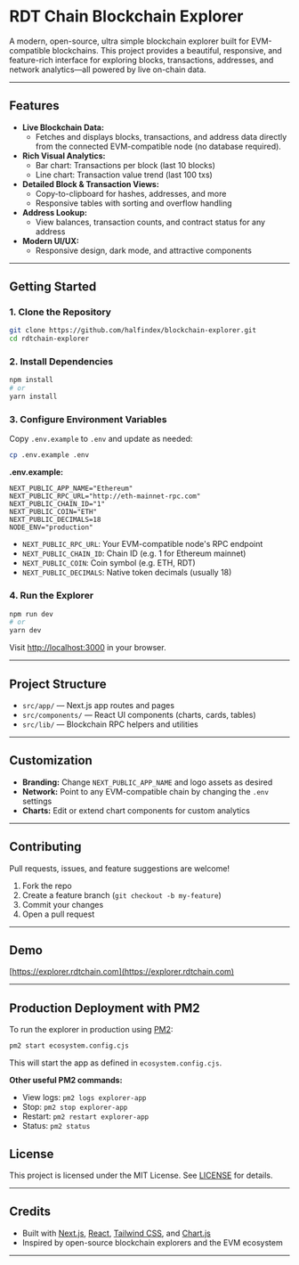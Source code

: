 # RDT Chain Blockchain Explorer

A modern, open-source, ultra simple blockchain explorer built for EVM-compatible blockchains. This project provides a beautiful, responsive, and feature-rich interface for exploring blocks, transactions, addresses, and network analytics—all powered by live on-chain data.

---

## Features

- **Live Blockchain Data:**
  - Fetches and displays blocks, transactions, and address data directly from the connected EVM-compatible node (no database required).
- **Rich Visual Analytics:**
  - Bar chart: Transactions per block (last 10 blocks)
  - Line chart: Transaction value trend (last 100 txs)
- **Detailed Block & Transaction Views:**
  - Copy-to-clipboard for hashes, addresses, and more
  - Responsive tables with sorting and overflow handling
- **Address Lookup:**
  - View balances, transaction counts, and contract status for any address
- **Modern UI/UX:**
  - Responsive design, dark mode, and attractive components

---

## Getting Started

### 1. Clone the Repository
```bash
git clone https://github.com/halfindex/blockchain-explorer.git
cd rdtchain-explorer
```

### 2. Install Dependencies
```bash
npm install
# or
yarn install
```

### 3. Configure Environment Variables
Copy `.env.example` to `.env` and update as needed:
```bash
cp .env.example .env
```

**.env.example:**
```
NEXT_PUBLIC_APP_NAME="Ethereum"
NEXT_PUBLIC_RPC_URL="http://eth-mainnet-rpc.com"
NEXT_PUBLIC_CHAIN_ID="1"
NEXT_PUBLIC_COIN="ETH"
NEXT_PUBLIC_DECIMALS=18
NODE_ENV="production"
```
- `NEXT_PUBLIC_RPC_URL`: Your EVM-compatible node's RPC endpoint
- `NEXT_PUBLIC_CHAIN_ID`: Chain ID (e.g. 1 for Ethereum mainnet)
- `NEXT_PUBLIC_COIN`: Coin symbol (e.g. ETH, RDT)
- `NEXT_PUBLIC_DECIMALS`: Native token decimals (usually 18)

### 4. Run the Explorer
```bash
npm run dev
# or
yarn dev
```
Visit [http://localhost:3000](http://localhost:3000) in your browser.

---

## Project Structure

- `src/app/` — Next.js app routes and pages
- `src/components/` — React UI components (charts, cards, tables)
- `src/lib/` — Blockchain RPC helpers and utilities

---

## Customization
- **Branding:** Change `NEXT_PUBLIC_APP_NAME` and logo assets as desired
- **Network:** Point to any EVM-compatible chain by changing the `.env` settings
- **Charts:** Edit or extend chart components for custom analytics

---

## Contributing
Pull requests, issues, and feature suggestions are welcome!

1. Fork the repo
2. Create a feature branch (`git checkout -b my-feature`)
3. Commit your changes
4. Open a pull request

---

## Demo
[https://explorer.rdtchain.com](https://explorer.rdtchain.com)

---

## Production Deployment with PM2

To run the explorer in production using [PM2](https://pm2.keymetrics.io/):

```bash
pm2 start ecosystem.config.cjs
```

This will start the app as defined in `ecosystem.config.cjs`.

**Other useful PM2 commands:**
- View logs: `pm2 logs explorer-app`
- Stop: `pm2 stop explorer-app`
- Restart: `pm2 restart explorer-app`
- Status: `pm2 status`

## License
This project is licensed under the MIT License. See [LICENSE](LICENSE) for details.

---

## Credits
- Built with [Next.js](https://nextjs.org/), [React](https://react.dev/), [Tailwind CSS](https://tailwindcss.com/), and [Chart.js](https://www.chartjs.org/)
- Inspired by open-source blockchain explorers and the EVM ecosystem

---